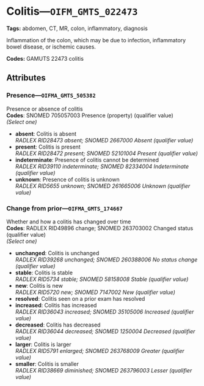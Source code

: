 # Colitis—`OIFM_GMTS_022473`

**Tags:** abdomen, CT, MR, colon, inflammatory, diagnosis

Inflammation of the colon, which may be due to infection, inflammatory bowel disease, or ischemic causes.

**Codes:** GAMUTS 22473 colitis

## Attributes

### Presence—`OIFMA_GMTS_505382`

Presence or absence of colitis  
**Codes**: SNOMED 705057003 Presence (property) (qualifier value)  
*(Select one)*

- **absent**: Colitis is absent  
_RADLEX RID28473 absent; SNOMED 2667000 Absent (qualifier value)_
- **present**: Colitis is present  
_RADLEX RID28472 present; SNOMED 52101004 Present (qualifier value)_
- **indeterminate**: Presence of colitis cannot be determined  
_RADLEX RID39110 indeterminate; SNOMED 82334004 Indeterminate (qualifier value)_
- **unknown**: Presence of colitis is unknown  
_RADLEX RID5655 unknown; SNOMED 261665006 Unknown (qualifier value)_

### Change from prior—`OIFMA_GMTS_174667`

Whether and how a colitis has changed over time  
**Codes**: RADLEX RID49896 change; SNOMED 263703002 Changed status (qualifier value)  
*(Select one)*

- **unchanged**: Colitis is unchanged  
_RADLEX RID39268 unchanged; SNOMED 260388006 No status change (qualifier value)_
- **stable**: Colitis is stable  
_RADLEX RID5734 stable; SNOMED 58158008 Stable (qualifier value)_
- **new**: Colitis is new  
_RADLEX RID5720 new; SNOMED 7147002 New (qualifier value)_
- **resolved**: Colitis seen on a prior exam has resolved  
- **increased**: Colitis has increased  
_RADLEX RID36043 increased; SNOMED 35105006 Increased (qualifier value)_
- **decreased**: Colitis has decreased  
_RADLEX RID36044 decreased; SNOMED 1250004 Decreased (qualifier value)_
- **larger**: Colitis is larger  
_RADLEX RID5791 enlarged; SNOMED 263768009 Greater (qualifier value)_
- **smaller**: Colitis is smaller  
_RADLEX RID38669 diminished; SNOMED 263796003 Lesser (qualifier value)_